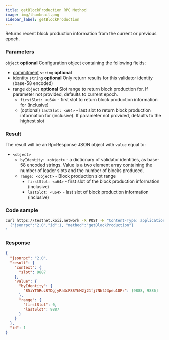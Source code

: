 ```yaml
---
title: getBlockProduction RPC Method
image: img/thumbnail.png
sidebar_label: getBlockProduction
---
```


Returns recent block production information from the current or previous epoch.

### Parameters
`object` **optional**
Configuration object containing the following fields:
  - [commitment](/develop/rpcapi/intro#configuring-state-commitment) `string` **optional**
  - identity `string` **optional**
    Only return results for this validator identity (base-58 encoded)
  - range `object` **optional**
    Slot range to return block production for. If parameter not provided, defaults to current epoch.
      *   `firstSlot: <u64>` - first slot to return block production information for (inclusive)
      *   (optional) `lastSlot: <u64>` - last slot to return block production information for (inclusive). If parameter not provided, defaults to the highest slot

### Result

The result will be an RpcResponse JSON object with `value` equal to:

*   `<object>`
    *   `byIdentity: <object>` - a dictionary of validator identities, as base-58 encoded strings. Value is a two element array containing the number of leader slots and the number of blocks produced.
    *   `range: <object>` - Block production slot range
        *   `firstSlot: <u64>` - first slot of the block production information (inclusive)
        *   `lastSlot: <u64>` - last slot of block production information (inclusive)

### Code sample

```sh
curl https://testnet.koii.network -X POST -H "Content-Type: application/json" -d '
  {"jsonrpc":"2.0","id":1, "method":"getBlockProduction"}
'
```


### Response

```json
{
  "jsonrpc": "2.0",
  "result": {
    "context": {
      "slot": 9887
    },
    "value": {
      "byIdentity": {
        "85iYT5RuzRTDgjyRa3cP8SYhM2j21fj7NhfJ3peu1DPr": [9888, 9886]
      },
      "range": {
        "firstSlot": 0,
        "lastSlot": 9887
      }
    }
  },
  "id": 1
}
```
